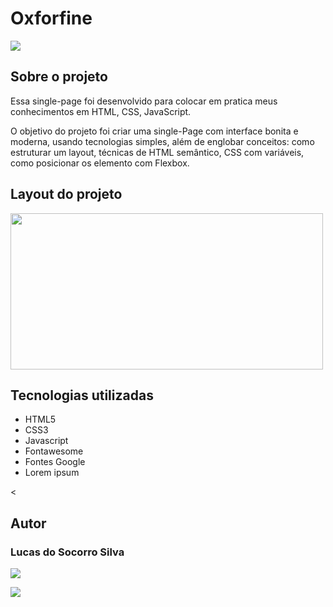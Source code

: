 <h1>Oxforfine</h1>

<img src="https://img.shields.io/badge/license-MIT-green.svg">




<h2>Sobre o projeto</h2>
<p>Essa single-page foi desenvolvido para colocar em pratica meus conhecimentos em HTML, CSS, JavaScript.</p>
<p>O objetivo do projeto foi criar uma single-Page com interface bonita e moderna, usando tecnologias simples, além de englobar conceitos: como estruturar um layout, técnicas de HTML semântico, CSS com variáveis, como posicionar os elemento com Flexbox.</p>

<h2>Layout do projeto</h2>
<img style="object-fit: cover;" src="https://user-images.githubusercontent.com/73509715/159358868-101d5fbc-0606-45ed-b9a1-2c2470665ff8.png" width="500px" height="250px"></img>

<h2>Tecnologias utilizadas</h2>
<ul>
<li>HTML5</li>
<li>CSS3</li>
<li>Javascript</li>
<li>Fontawesome</li>
<li>Fontes Google</li>
<li>Lorem ipsum</li>
</ul>

<
<h2>Autor</h2>
<h3>Lucas do Socorro Silva</h3>



<a href="https://www.linkedin.com/in/luquinhasssilva/"><img src="https://img.shields.io/badge/LinkedIn-0077B5?style=for-the-badge&logo=linkedin&logoColor=white"></a>

<a href="mailto:someone@lucassocorrosilva@gmail.com"><img src="https://img.shields.io/badge/Gmail-D14836?style=for-the-badge&logo=gmail&logoColor=white"></a>



